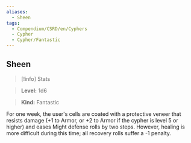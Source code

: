 ```yaml
---
aliases:
  - Sheen
tags:
  - Compendium/CSRD/en/Cyphers
  - Cypher
  - Cypher/Fantastic
---
```

  
    
## Sheen    
>[!info] Stats    
> **Level:** 1d6    
> **Kind:** Fantastic  
    
For one week, the user's cells are coated with a protective veneer that resists damage (+1 to Armor, or +2 to Armor if the cypher is level 5 or higher) and eases Might defense rolls by two steps. However, healing is more difficult during this time; all recovery rolls suffer a -1 penalty.